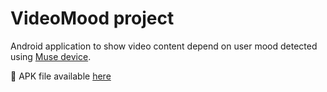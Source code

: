 # VideoMood project

Android application to show video content depend on user mood detected using [Muse device](http://www.choosemuse.com).

:iphone: APK file available [here](https://github.com/perminov-aleksandr/videomood)
